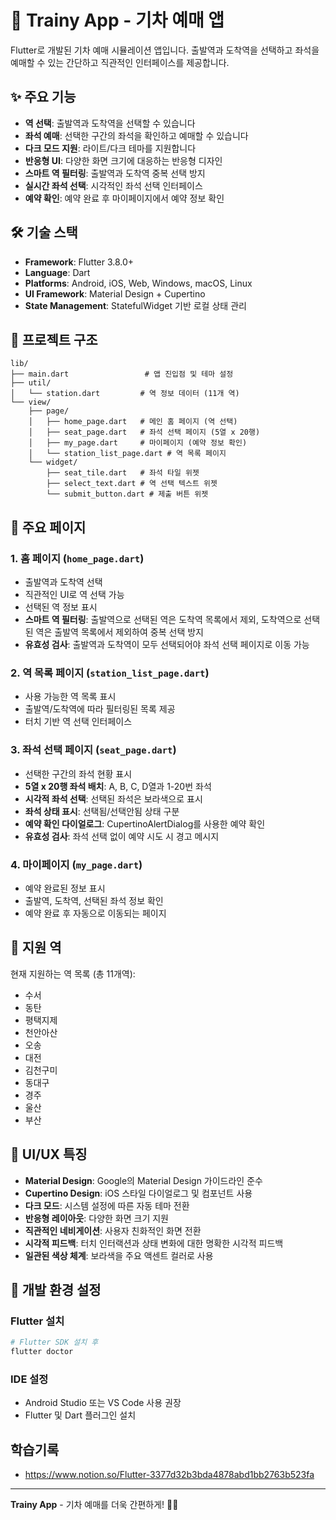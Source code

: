 # 🚄 Trainy App - 기차 예매 앱

Flutter로 개발된 기차 예매 시뮬레이션 앱입니다. 출발역과 도착역을 선택하고 좌석을 예매할 수 있는 간단하고 직관적인 인터페이스를 제공합니다.

## ✨ 주요 기능

- **역 선택**: 출발역과 도착역을 선택할 수 있습니다
- **좌석 예매**: 선택한 구간의 좌석을 확인하고 예매할 수 있습니다
- **다크 모드 지원**: 라이트/다크 테마를 지원합니다
- **반응형 UI**: 다양한 화면 크기에 대응하는 반응형 디자인
- **스마트 역 필터링**: 출발역과 도착역 중복 선택 방지
- **실시간 좌석 선택**: 시각적인 좌석 선택 인터페이스
- **예약 확인**: 예약 완료 후 마이페이지에서 예약 정보 확인

## 🛠 기술 스택

- **Framework**: Flutter 3.8.0+
- **Language**: Dart
- **Platforms**: Android, iOS, Web, Windows, macOS, Linux
- **UI Framework**: Material Design + Cupertino
- **State Management**: StatefulWidget 기반 로컬 상태 관리

## 📁 프로젝트 구조

```
lib/
├── main.dart                 # 앱 진입점 및 테마 설정
├── util/
│   └── station.dart         # 역 정보 데이터 (11개 역)
└── view/
    ├── page/
    │   ├── home_page.dart   # 메인 홈 페이지 (역 선택)
    │   ├── seat_page.dart   # 좌석 선택 페이지 (5열 x 20행)
    │   ├── my_page.dart     # 마이페이지 (예약 정보 확인)
    │   └── station_list_page.dart # 역 목록 페이지
    └── widget/
        ├── seat_tile.dart   # 좌석 타일 위젯
        ├── select_text.dart # 역 선택 텍스트 위젯
        └── submit_button.dart # 제출 버튼 위젯
```

## 🎯 주요 페이지

### 1. 홈 페이지 (`home_page.dart`)

- 출발역과 도착역 선택
- 직관적인 UI로 역 선택 가능
- 선택된 역 정보 표시
- **스마트 역 필터링**: 출발역으로 선택된 역은 도착역 목록에서 제외, 도착역으로 선택된 역은 출발역 목록에서 제외하여 중복 선택 방지
- **유효성 검사**: 출발역과 도착역이 모두 선택되어야 좌석 선택 페이지로 이동 가능

### 2. 역 목록 페이지 (`station_list_page.dart`)

- 사용 가능한 역 목록 표시
- 출발역/도착역에 따라 필터링된 목록 제공
- 터치 기반 역 선택 인터페이스

### 3. 좌석 선택 페이지 (`seat_page.dart`)

- 선택한 구간의 좌석 현황 표시
- **5열 x 20행 좌석 배치**: A, B, C, D열과 1-20번 좌석
- **시각적 좌석 선택**: 선택된 좌석은 보라색으로 표시
- **좌석 상태 표시**: 선택됨/선택안됨 상태 구분
- **예약 확인 다이얼로그**: CupertinoAlertDialog를 사용한 예약 확인
- **유효성 검사**: 좌석 선택 없이 예약 시도 시 경고 메시지

### 4. 마이페이지 (`my_page.dart`)

- 예약 완료된 정보 표시
- 출발역, 도착역, 선택된 좌석 정보 확인
- 예약 완료 후 자동으로 이동되는 페이지

## 🚉 지원 역

현재 지원하는 역 목록 (총 11개역):

- 수서
- 동탄
- 평택지제
- 천안아산
- 오송
- 대전
- 김천구미
- 동대구
- 경주
- 울산
- 부산

## 🎨 UI/UX 특징

- **Material Design**: Google의 Material Design 가이드라인 준수
- **Cupertino Design**: iOS 스타일 다이얼로그 및 컴포넌트 사용
- **다크 모드**: 시스템 설정에 따른 자동 테마 전환
- **반응형 레이아웃**: 다양한 화면 크기 지원
- **직관적인 네비게이션**: 사용자 친화적인 화면 전환
- **시각적 피드백**: 터치 인터랙션과 상태 변화에 대한 명확한 시각적 피드백
- **일관된 색상 체계**: 보라색을 주요 액센트 컬러로 사용

## 🔧 개발 환경 설정

### Flutter 설치

```bash
# Flutter SDK 설치 후
flutter doctor
```

### IDE 설정

- Android Studio 또는 VS Code 사용 권장
- Flutter 및 Dart 플러그인 설치

## 학습기록

- https://www.notion.so/Flutter-3377d32b3bda4878abd1bb2763b523fa

---

**Trainy App** - 기차 예매를 더욱 간편하게! 🚄✨
